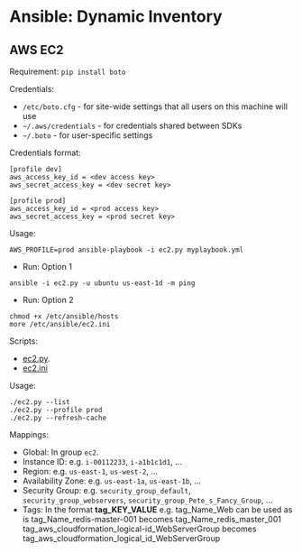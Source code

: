 # Ansible: Dynamic Inventory

## AWS EC2

Requirement: `pip install boto`

Credentials:

* `/etc/boto.cfg` - for site-wide settings that all users on this machine will use
* `~/.aws/credentials` - for credentials shared between SDKs
* `~/.boto` - for user-specific settings

Credentials format:

```
[profile dev]
aws_access_key_id = <dev access key>
aws_secret_access_key = <dev secret key>

[profile prod]
aws_access_key_id = <prod access key>
aws_secret_access_key = <prod secret key>
```

Usage:

```
AWS_PROFILE=prod ansible-playbook -i ec2.py myplaybook.yml
```

* Run: Option 1

```shell
ansible -i ec2.py -u ubuntu us-east-1d -m ping
```

* Run: Option 2

```shell
chmod +x /etc/ansible/hosts
more /etc/ansible/ec2.ini
```

Scripts:

* [ec2.py](https://raw.github.com/ansible/ansible/devel/contrib/inventory/ec2.py).
* [ec2.ini](https://raw.githubusercontent.com/ansible/ansible/devel/contrib/inventory/ec2.ini)

Usage:

```shell
./ec2.py --list
./ec2.py --profile prod
./ec2.py --refresh-cache
```

Mappings:

* Global: In group `ec2`.
* Instance ID: e.g. `i-00112233`, `i-a1b1c1d1`, ...
* Region: e.g. `us-east-1`, `us-west-2`, ...
* Availability Zone: e.g. `us-east-1a`, `us-east-1b`, ...
* Security Group: e.g. `security_group_default`, `security_group_webservers`, `security_group_Pete_s_Fancy_Group`, ...
* Tags: In the format **tag_KEY_VALUE** e.g. tag_Name_Web can be used as is tag_Name_redis-master-001 becomes tag_Name_redis_master_001 tag_aws_cloudformation_logical-id_WebServerGroup becomes tag_aws_cloudformation_logical_id_WebServerGroup
